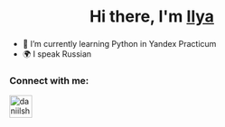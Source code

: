 <h1 align="center">Hi there, I'm <a href="" target="_blank">Ilya</a> 
<h3 align="center"> </h3>


- 🌱 I’m currently learning Python in Yandex Practicum
- 🌍 I speak Russian

### Connect with me:
<p align="left">
<a href="https://t.me/PivnoyFey" target="blank"><img align="center" src="https://raw.githubusercontent.com/daniilshat/daniilshat/2d7eafe5250314b3d422c86b35de062e0f1f5178/icons/Telegram.svg" alt="daniilshat" height="40" width="40" /></a>

